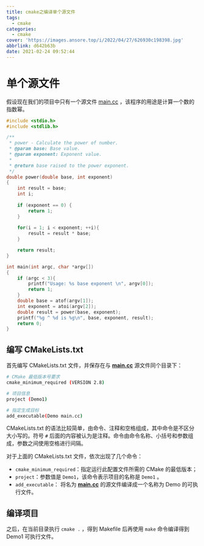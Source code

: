 ```yaml
---
title: cmake之编译单个源文件
tags:
  - cmake
categories:
  - cmake
cover: 'https://images.ansore.top/i/2022/04/27/626930c198398.jpg'
abbrlink: d642b63b
date: 2021-02-24 09:52:44
---
```


# 单个源文件

假设现在我们的项目中只有一个源文件 [main.cc](http://main.cc/) ，该程序的用途是计算一个数的指数幂。

```c
#include <stdio.h>
#include <stdlib.h>

/**
 * power - Calculate the power of number.
 * @param base: Base value.
 * @param exponent: Exponent value.
 *
 * @return base raised to the power exponent.
 */
double power(double base, int exponent)
{
    int result = base;
    int i;
    
    if (exponent == 0) {
        return 1;
    }
    
    for(i = 1; i < exponent; ++i){
        result = result * base;
    }

    return result;
}

int main(int argc, char *argv[])
{
    if (argc < 3){
        printf("Usage: %s base exponent \n", argv[0]);
        return 1;
    }
    double base = atof(argv[1]);
    int exponent = atoi(argv[2]);
    double result = power(base, exponent);
    printf("%g ^ %d is %g\n", base, exponent, result);
    return 0;
}
```

## **编写 CMakeLists.txt**

首先编写 CMakeLists.txt 文件，并保存在与 **[main.cc](http://main.cc/)** 源文件同个目录下：

```bash
# CMake 最低版本号要求
cmake_minimum_required (VERSION 2.8)

# 项目信息
project (Demo1)

# 指定生成目标
add_executable(Demo main.cc)
```

CMakeLists.txt 的语法比较简单，由命令、注释和空格组成，其中命令是不区分大小写的。符号 `#` 后面的内容被认为是注释。命令由命令名称、小括号和参数组成，参数之间使用空格进行间隔。

对于上面的 CMakeLists.txt 文件，依次出现了几个命令：

- `cmake_minimum_required`：指定运行此配置文件所需的 CMake 的最低版本；
- `project`：参数值是 `Demo1`，该命令表示项目的名称是 `Demo1` 。
- `add_executable`： 将名为 **[main.cc](http://main.cc/)** 的源文件编译成一个名称为 Demo 的可执行文件。

## 编译**项目**

之后，在当前目录执行 `cmake .` ，得到 Makefile 后再使用 `make` 命令编译得到 Demo1 可执行文件。
